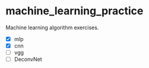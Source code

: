 # machine_learning_practice
Machine learning algorithm exercises.

- [x] mlp
- [x] cnn 
- [ ] vgg
- [ ] DeconvNet